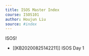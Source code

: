 ```yaml
---
title: ISOS Master Index
course: ISOS101
author: Houjun Liu
source: #index
---
```


ISOS!

* [[KB20200825142211]] ISOS Day 1
